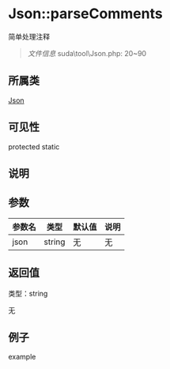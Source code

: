 # Json::parseComments

简单处理注释

> *文件信息* suda\tool\Json.php: 20~90

## 所属类 

[Json](../Json.md)

## 可见性

 protected static

## 说明




## 参数


| 参数名 | 类型 | 默认值 | 说明 |
|--------|-----|-------|-------|
| json |  string | 无 | 无 |



## 返回值

类型：string

无



## 例子

example